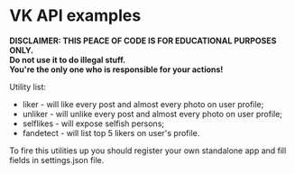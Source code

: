 # VK API examples  
**DISCLAIMER: THIS PEACE OF CODE IS FOR EDUCATIONAL PURPOSES ONLY.  
Do not use it to do illegal stuff.  
You're the only one who is responsible for your actions!** 

Utility list:  
* liker - will like every post and almost every photo on user profile;  
* unliker - will unlike every post and almost every photo on user profile;  
* selflikes - will expose selfish persons;  
* fandetect - will list top 5 likers on user's profile.  

To fire this utilities up you should register your own standalone app and fill fields in settings.json file.  
